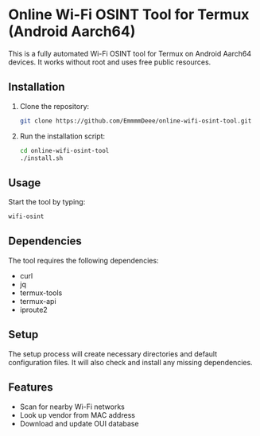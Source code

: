 # Online Wi-Fi OSINT Tool for Termux (Android Aarch64)

This is a fully automated Wi-Fi OSINT tool for Termux on Android Aarch64 devices. It works without root and uses free public resources.

## Installation

1. Clone the repository:
   ```bash
   git clone https://github.com/EmmmmDeee/online-wifi-osint-tool.git
   ```
2. Run the installation script:
   ```bash
   cd online-wifi-osint-tool
   ./install.sh
   ```

## Usage

Start the tool by typing:
```bash
wifi-osint
```

## Dependencies

The tool requires the following dependencies:
- curl
- jq
- termux-tools
- termux-api
- iproute2

## Setup

The setup process will create necessary directories and default configuration files. It will also check and install any missing dependencies.

## Features

- Scan for nearby Wi-Fi networks
- Look up vendor from MAC address
- Download and update OUI database
